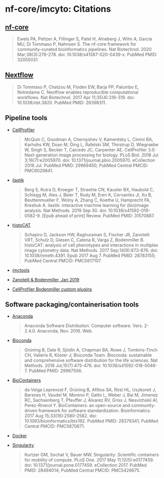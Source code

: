 # nf-core/imcyto: Citations

## [nf-core](https://pubmed.ncbi.nlm.nih.gov/32055031/)

> Ewels PA, Peltzer A, Fillinger S, Patel H, Alneberg J, Wilm A, Garcia MU, Di Tommaso P, Nahnsen S. The nf-core framework for community-curated bioinformatics pipelines. Nat Biotechnol. 2020 Mar;38(3):276-278. doi: 10.1038/s41587-020-0439-x. PubMed PMID: 32055031.

## [Nextflow](https://pubmed.ncbi.nlm.nih.gov/28398311/)

> Di Tommaso P, Chatzou M, Floden EW, Barja PP, Palumbo E, Notredame C. Nextflow enables reproducible computational workflows. Nat Biotechnol. 2017 Apr 11;35(4):316-319. doi: 10.1038/nbt.3820. PubMed PMID: 28398311.

## Pipeline tools

- [CellProfiler](https://www.ncbi.nlm.nih.gov/pubmed/29969450/)
  > McQuin C, Goodman A, Chernyshev V, Kamentsky L, Cimini BA, Karhohs KW, Doan M, Ding L, Rafelski SM, Thirstrup D, Wiegraebe W, Singh S, Becker T, Caicedo JC, Carpenter AE. CellProfiler 3.0: Next-generation image processing for biology. PLoS Biol. 2018 Jul 3;16(7):e2005970. doi: 10.1371/journal.pbio.2005970. eCollection 2018 Jul. PubMed PMID: 29969450; PubMed Central PMCID: PMC6029841.

- [ilastik](https://www.ncbi.nlm.nih.gov/pubmed/31570887/)
  > Berg S, Kutra D, Kroeger T, Straehle CN, Kausler BX, Haubold C, Schiegg M, Ales J, Beier T, Rudy M, Eren K, Cervantes JI, Xu B, Beuttenmueller F, Wolny A, Zhang C, Koethe U, Hamprecht FA, Kreshuk A. ilastik: interactive machine learning for (bio)image analysis. Nat Methods. 2019 Sep 30. doi: 10.1038/s41592-019-0582-9. [Epub ahead of print] Review. PubMed PMID: 31570887.

- [histoCAT](https://www.ncbi.nlm.nih.gov/pubmed/28783155/)
  > Schapiro D, Jackson HW, Raghuraman S, Fischer JR, Zanotelli VRT, Schulz D, Giesen C, Catena R, Varga Z, Bodenmiller B. histoCAT: analysis of cell phenotypes and interactions in multiplex image cytometry data. Nat Methods. 2017 Sep;14(9):873-876. doi: 10.1038/nmeth.4391. Epub 2017 Aug 7. PubMed PMID: 28783155; PubMed Central PMCID: PMC5617107.

- [imctools](https://github.com/BodenmillerGroup/imctools)

- [Zanotelli & Bodenmiller, Jan 2019](https://github.com/BodenmillerGroup/ImcSegmentationPipeline/blob/development/documentation/imcsegmentationpipeline_documentation.pdf)

- [CellProfiler Bodenmiller custom plugins](https://github.com/BodenmillerGroup/ImcPluginsCP)

## Software packaging/containerisation tools

- [Anaconda](https://anaconda.com)

  > Anaconda Software Distribution. Computer software. Vers. 2-2.4.0. Anaconda, Nov. 2016. Web.

- [Bioconda](https://pubmed.ncbi.nlm.nih.gov/29967506/)

  > Grüning B, Dale R, Sjödin A, Chapman BA, Rowe J, Tomkins-Tinch CH, Valieris R, Köster J; Bioconda Team. Bioconda: sustainable and comprehensive software distribution for the life sciences. Nat Methods. 2018 Jul;15(7):475-476. doi: 10.1038/s41592-018-0046-7. PubMed PMID: 29967506.

- [BioContainers](https://pubmed.ncbi.nlm.nih.gov/28379341/)

  > da Veiga Leprevost F, Grüning B, Aflitos SA, Röst HL, Uszkoreit J, Barsnes H, Vaudel M, Moreno P, Gatto L, Weber J, Bai M, Jimenez RC, Sachsenberg T, Pfeuffer J, Alvarez RV, Griss J, Nesvizhskii AI, Perez-Riverol Y. BioContainers: an open-source and community-driven framework for software standardization. Bioinformatics. 2017 Aug 15;33(16):2580-2582. doi: 10.1093/bioinformatics/btx192. PubMed PMID: 28379341; PubMed Central PMCID: PMC5870671.

- [Docker](https://dl.acm.org/doi/10.5555/2600239.2600241)

- [Singularity](https://pubmed.ncbi.nlm.nih.gov/28494014/)
  > Kurtzer GM, Sochat V, Bauer MW. Singularity: Scientific containers for mobility of compute. PLoS One. 2017 May 11;12(5):e0177459. doi: 10.1371/journal.pone.0177459. eCollection 2017. PubMed PMID: 28494014; PubMed Central PMCID: PMC5426675.
